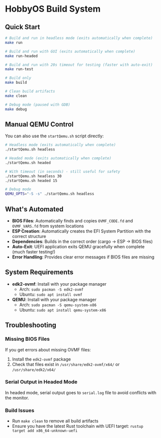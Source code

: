# HobbyOS Build System

## Quick Start

```bash
# Build and run in headless mode (exits automatically when complete)
make run

# Build and run with GUI (exits automatically when complete)
make run-headed

# Build and run with 20s timeout for testing (faster with auto-exit)
make run-test

# Build only
make build

# Clean build artifacts
make clean

# Debug mode (paused with GDB)
make debug
```

## Manual QEMU Control

You can also use the `startQemu.sh` script directly:

```bash
# Headless mode (exits automatically when complete)
./startQemu.sh headless

# Headed mode (exits automatically when complete)
./startQemu.sh headed

# With timeout (in seconds) - still useful for safety
./startQemu.sh headless 30
./startQemu.sh headed 15

# Debug mode
QEMU_OPTS="-S -s" ./startQemu.sh headless
```

## What's Automated

- **BIOS Files**: Automatically finds and copies `OVMF_CODE.fd` and `OVMF_VARS.fd` from system locations
- **ESP Creation**: Automatically creates the EFI System Partition with the correct structure
- **Dependencies**: Builds in the correct order (cargo → ESP → BIOS files)
- **Auto-Exit**: UEFI application exits QEMU gracefully when complete (much faster testing!)
- **Error Handling**: Provides clear error messages if BIOS files are missing

## System Requirements

- **edk2-ovmf**: Install with your package manager
  - Arch: `sudo pacman -S edk2-ovmf`
  - Ubuntu: `sudo apt install ovmf`
- **QEMU**: Install with your package manager
  - Arch: `sudo pacman -S qemu-system-x86`
  - Ubuntu: `sudo apt install qemu-system-x86`

## Troubleshooting

### Missing BIOS Files
If you get errors about missing OVMF files:
1. Install the `edk2-ovmf` package
2. Check that files exist in `/usr/share/edk2-ovmf/x64/` or `/usr/share/edk2/x64/`

### Serial Output in Headed Mode
In headed mode, serial output goes to `serial.log` file to avoid conflicts with the monitor.

### Build Issues
- Run `make clean` to remove all build artifacts
- Ensure you have the latest Rust toolchain with UEFI target: `rustup target add x86_64-unknown-uefi`
